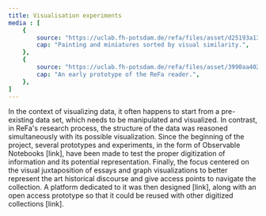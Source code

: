 ```yaml
---
title: Visualisation experiments
media : [
    {
        source: "https://uclab.fh-potsdam.de/refa/files/asset/d25193a136394037b266f43cdc4aa5682c82b2db.png",
        cap: "Painting and miniatures sorted by visual similarity.",
    },
    {
        source: "https://uclab.fh-potsdam.de/refa/files/asset/3990aa4021c25cf826bc9297ebb4868a6b300689.gif",
        cap: "An early prototype of the ReFa reader.",
    },
]
---
```


In the context of visualizing data, it often happens to start from a pre-existing data set, which needs to be manipulated and visualized. In contrast, in ReFa's research process, the structure of the data was reasoned simultaneously with its possible visualization. Since the beginning of the project, several prototypes and experiments, in the form of Observable Notebooks [link], have been made to test the proper digitization of information and its potential representation.
Finally, the focus centered on the visual juxtaposition of essays and graph visualizations to better represent the art historical discourse and give access points to navigate the collection. A platform dedicated to it was then designed [link], along with an open access prototype so that it could be reused with other digitized collections [link].
